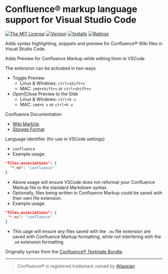 # Confluence® markup language support for Visual Studio Code

[![The MIT License](https://img.shields.io/badge/license-MIT-brightgreen.svg?style=flat-square)](https://github.com/denco/vscode-confluence-markup/blob/master/LICENSE)
[![Version](https://vsmarketplacebadge.apphb.com/version/denco.confluence-markup.svg?style=flat-square)](https://marketplace.visualstudio.com/items?itemName=denco.confluence-markup)
[![Installs](https://vsmarketplacebadge.apphb.com/installs-short/denco.confluence-markup.svg?style=flat-square)](https://marketplace.visualstudio.com/items?itemName=denco.confluence-markup)
[![Ratings](https://vsmarketplacebadge.apphb.com/rating/denco.confluence-markdown.svg?style=flat-square)](https://marketplace.visualstudio.com/items?itemName=denco.confluence-markup)

Adds syntax highlighting, snippets and preview for Confluence® Wiki files in Visual Studio Code.

Adds Preview for Confluence Markup while editing them in VSCode

The extension can be activated in two ways

* Toggle Preview
  * Linux & Windows: `ctrl+shift+v`
  * MAC: `cmd+shift+v` or `ctrl+shift+v`
* Open|Close Preview to the Side
  * Linux & Windows: `ctrl+k v`
  * MAC: `cmd+k v` or `ctrl+k v`

Confluence Documentation

* [Wiki MarkUp](https://confluence.atlassian.com/doc/confluence-wiki-markup-251003035.html)
* [Storage Format](https://confluence.atlassian.com/doc/confluence-storage-format-790796544.html)

Language Identifier (for use in VSCode settings)

* `confluence`
* Example usage:
```json
"files.associations": {
  "*.md": "confluence"
}
```
* Above usage will ensure VSCode does not reformat your Confluence Markup file to the standard Markdown syntax.
 * Optionally, files being written in Confluence Markup could be saved with their own file extension.
 * Example usage:
 ```json
"files.associations": {
  "*.mu": "confluence"
}
```
 * This uage will ensure any files saved with the `.mu` file extension are saved with Confluence Markup formatting, while not interfering with the `.md` extension formatting.

Originally syntax from the [Confluence® Textmate Bundle](https://github.com/alkemist/Confluence.tmbundle).

----

> Confluence® is registered trademark owned by [Atlassian](https://www.atlassian.com/)
